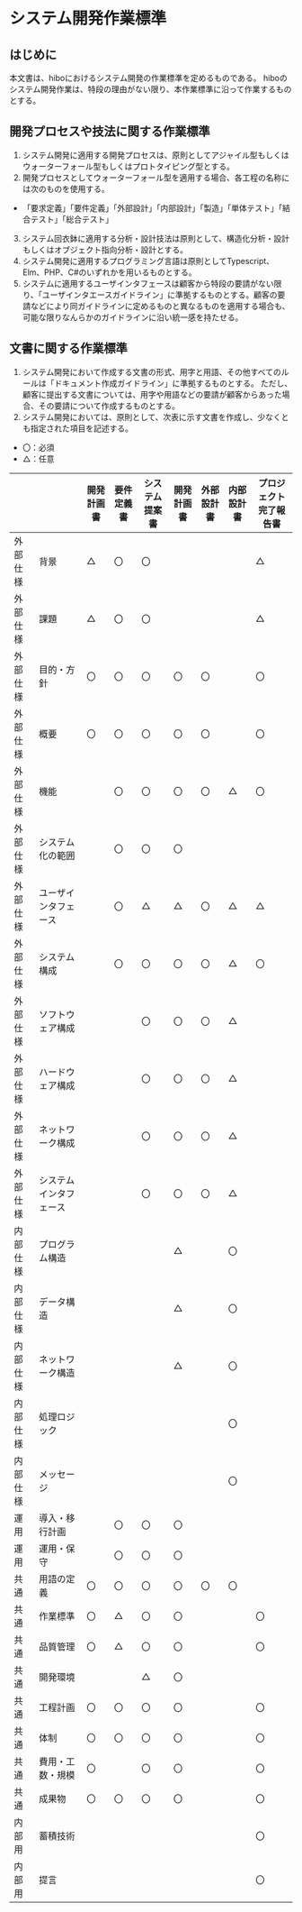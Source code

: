 # システム開発作業標準

## はじめに

本文書は、hiboにおけるシステム開発の作業標準を定めるものである。
hiboのシステム開発作業は、特段の理由がない限り、本作業標準に沿って作業するものとする。

## 開発プロセスや技法に関する作業標準

1. システム開発に適用する開発プロセスは、原則としてアジャイル型もしくはウォーターフォール型もしくはプロトタイピング型とする。
1. 開発プロセスとしてウォーターフォール型を適用する場合、各工程の名称には次のものを使用する。
  * 「要求定義」「要件定義」「外部設計」「内部設計」「製造」「単体テスト」「結合テスト」「総合テスト」
3. システム回衣鉢に適用する分析・設計技法は原則として、構造化分析・設計もしくはオブジェクト指向分析・設計とする。
1. システム開発に適用するプログラミング言語は原則としてTypescript、Elm、PHP、C#のいずれかを用いるものとする。
1. システムに適用するユーザインタフェースは顧客から特段の要請がない限り、「ユーザインタエースガイドライン」に準拠するものとする。顧客の要請などにより同ガイドラインに定めるものと異なるものを適用する場合も、可能な限りなんらかのガイドラインに沿い統一感を持たせる。

## 文書に関する作業標準

1. システム開発において作成する文書の形式、用字と用語、その他すべてのルールは「ドキュメント作成ガイドライン」に準拠するものとする。
ただし、顧客に提出する文書については、用字や用語などの要請が顧客からあった場合、その要請について作成するものとする。
1. システム開発においては、原則として、次表に示す文書を作成し、少なくとも指定された項目を記述する。

* 〇：必須
* △：任意

|          |                        | 開発計画書 | 要件定義書 | システム提案書 | 開発計画書 | 外部設計書 | 内部設計書 | プロジェクト完了報告書 |
|----------|------------------------|------------|------------|----------------|------------|------------|------------|------------------------|
| 外部仕様 | 背景                   | △          | 〇         | 〇             |            |            |            | △                      |
| 外部仕様 | 課題                   | △          | 〇         | 〇             |            |            |            | △                      |
| 外部仕様 | 目的・方針             | 〇         | 〇         | 〇             | 〇         | 〇         |            | 〇                     |
| 外部仕様 | 概要                   | 〇         | 〇         | 〇             | 〇         | 〇         |            | 〇                     |
| 外部仕様 | 機能                   |            | 〇         | 〇             | 〇         | 〇         | △          | 〇                     |
| 外部仕様 | システム化の範囲       |            | 〇         | 〇             | 〇         |            |            |                        |
| 外部仕様 | ユーザインタフェース   |            | 〇         | △              | △          | 〇         | △          | △                      |
| 外部仕様 | システム構成           |            | 〇         | 〇             | 〇         | 〇         | △          | 〇                     |
| 外部仕様 | ソフトウェア構成       |            |            | 〇             | 〇         | 〇         | △          |                        |
| 外部仕様 | ハードウェア構成       |            |            | 〇             | 〇         | 〇         | △          |                        |
| 外部仕様 | ネットワーク構成       |            |            | 〇             | 〇         | 〇         | △          |                        |
| 外部仕様 | システムインタフェース |            |            | 〇             | 〇         | 〇         | △          |                        |
| 内部仕様 | プログラム構造         |            |            |                | △          |            | 〇         |                        |
| 内部仕様 | データ構造             |            |            |                | △          |            | 〇         |                        |
| 内部仕様 | ネットワーク構造       |            |            |                | △          |            | 〇         |                        |
| 内部仕様 | 処理ロジック           |            |            |                |            |            | 〇         |                        |
| 内部仕様 | メッセージ             |            |            |                |            |            | 〇         |                        |
| 運用     | 導入・移行計画         |            | 〇         | 〇             | 〇         |            |            |                        |
| 運用     | 運用・保守             |            | 〇         | 〇             | 〇         |            |            |                        |
| 共通     | 用語の定義             | 〇         | 〇         | 〇             | 〇         | 〇         | 〇         |                        |
| 共通     | 作業標準               | 〇         | △          | 〇             | 〇         |            |            | 〇                     |
| 共通     | 品質管理               | 〇         | △          | 〇             | 〇         |            |            | 〇                     |
| 共通     | 開発環境               |            |            | △              | 〇         |            |            |                        |
| 共通     | 工程計画               | 〇         | 〇         | 〇             | 〇         |            |            | 〇                     |
| 共通     | 体制                   | 〇         | 〇         | 〇             | 〇         |            |            | 〇                     |
| 共通     | 費用・工数・規模       | 〇         |            | 〇             | 〇         |            |            | 〇                     |
| 共通     | 成果物                 | 〇         | 〇         | 〇             | 〇         |            |            | 〇                     |
| 内部用   | 蓄積技術               |            |            |                |            |            |            | 〇                     |
| 内部用   | 提言                   |            |            |                |            |            |            | 〇                     |
